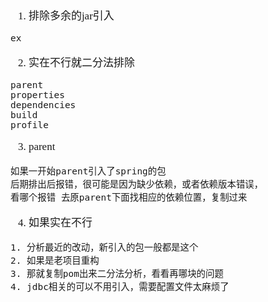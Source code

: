 <span  style="font-family: Simsun,serif; font-size: 17px; ">

1. 排除多余的jar引入
~~~
ex
~~~
2. 实在不行就二分法排除
~~~
parent
properties
dependencies
build
profile
~~~
3. parent
~~~
如果一开始parent引入了spring的包
后期排出后报错，很可能是因为缺少依赖，或者依赖版本错误，
看哪个报错 去原parent下面找相应的依赖位置，复制过来
~~~
4. 如果实在不行
~~~
1. 分析最近的改动，新引入的包一般都是这个
2. 如果是老项目重构
3. 那就复制pom出来二分法分析，看看再哪块的问题
4. jdbc相关的可以不用引入，需要配置文件太麻烦了
~~~


</span>